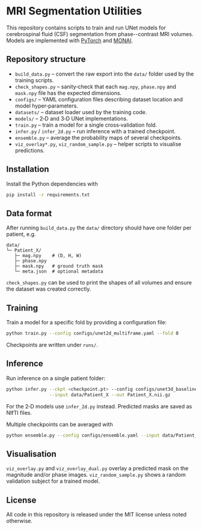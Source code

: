 # MRI Segmentation Utilities

This repository contains scripts to train and run UNet models for cerebrospinal fluid (CSF) segmentation from phase--contrast MRI volumes. Models are implemented with [PyTorch](https://pytorch.org/) and [MONAI](https://monai.io/).

## Repository structure

- `build_data.py` – convert the raw export into the `data/` folder used by the training scripts.
- `check_shapes.py` – sanity‑check that each `mag.npy`, `phase.npy` and `mask.npy` file has the expected dimensions.
- `configs/` – YAML configuration files describing dataset location and model hyper‑parameters.
- `datasets/` – dataset loader used by the training code.
- `models/` – 2‑D and 3‑D UNet implementations.
- `train.py` – train a model for a single cross‑validation fold.
- `infer.py` / `infer_2d.py` – run inference with a trained checkpoint.
- `ensemble.py` – average the probability maps of several checkpoints.
- `viz_overlay*.py`, `viz_random_sample.py` – helper scripts to visualise predictions.

## Installation

Install the Python dependencies with

```bash
pip install -r requirements.txt
```

## Data format

After running `build_data.py` the `data/` directory should have one folder per patient, e.g.

```
data/
└─ Patient_X/
   ├─ mag.npy    # (D, H, W)
   ├─ phase.npy
   ├─ mask.npy   # ground truth mask
   └─ meta.json  # optional metadata
```

`check_shapes.py` can be used to print the shapes of all volumes and ensure the dataset was created correctly.

## Training

Train a model for a specific fold by providing a configuration file:

```bash
python train.py --config configs/unet2d_multiframe.yaml --fold 0
```

Checkpoints are written under `runs/`.

## Inference

Run inference on a single patient folder:

```bash
python infer.py --ckpt <checkpoint.pt> --config configs/unet3d_baseline.yaml \
                --input data/Patient_X --out Patient_X.nii.gz
```

For the 2‑D models use `infer_2d.py` instead. Predicted masks are saved as NIfTI files.

Multiple checkpoints can be averaged with

```bash
python ensemble.py --config configs/ensemble.yaml --input data/Patient_X --out Patient_X.npy
```

## Visualisation

`viz_overlay.py` and `viz_overlay_dual.py` overlay a predicted mask on the magnitude and/or phase images. `viz_random_sample.py` shows a random validation subject for a trained model.

## License

All code in this repository is released under the MIT license unless noted otherwise.

